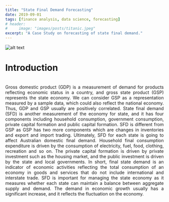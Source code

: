 ```yaml
---
title: "State Final Demand Forecasting"
date: 2019-09-01
tags: [finance analysis, data science, forecasting]
# header:
#     image: "images/posts/titanic.jpeg"
excerpt: "A Case Study on forecasting of state final demand."
---
```


![alt text](https://learn2gether.github.io/images/posts/sfd/sfd.jpg "SFD")
<br />

# Introduction
<br />

<div style="text-align: justify"> Gross domestic product (GDP) is a measurement of demand for products reflecting economic status in a country, and gross state product (GSP) represents the state economy. We can consider GSP as a representation measured by a sample data, which could also reflect the national economy. Thus, GDP and GSP usually are positively correlated. State final demand (SFD) is another measurement of the economy for state, and it has four components including household consumption, government consumption, private capital formation and public capital formation. SFD is different from GSP as GSP has two more components which are changes in inventories and export and import trading. Ultimately, SFD for each state is going to affect Australian domestic final demand. Household final consumption expenditure is driven by the consumption of electricity, fuel, food, clothing, recreation and so on. The private capital formation is driven by private investment such as the housing market, and the public investment is driven by the state and local governments. In short, final state demand is an indicator of economic activities reflecting the total consumption of an economy in goods and services that do not include international and interstate trade. SFD is important for managing the state economy as it measures whether each state can maintain a balance between aggregate supply and demand. The demand in economic growth usually has a significant increase, and it reflects the fluctuation on the economy. </div>
<br />